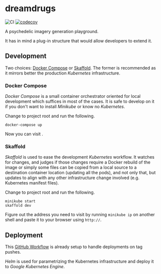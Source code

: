 # dreamdrugs

![CI](https://github.com/docwhite/dreamdrugs/workflows/CI/badge.svg)
[![codecov](https://codecov.io/gh/docwhite/dreamdrugs/branch/master/graph/badge.svg)](https://codecov.io/gh/docwhite/dreamdrugs)

A psychedelic imagery generation playground.

It has in mind a plug-in structure that would allow developers to extend it.

## Development

Two choices: [Docker Compose](https://docs.docker.com/compose/) or
[Skaffold](https://skaffold.dev). The former is recommended as it mirrors better the
production *Kubernetes* infrastructure.

### Docker Compose

*Docker Compose* is a small container orchestrator oriented for local development
which suffices in most of the cases. It is safe to develop on it if you don't want to
install *Minikube* or know no *Kubernetes*.

Change to project root and run the following.

```
docker-compose up
```

Now you can visit [](http://localhost).

### Skaffold

*Skaffold* is used to ease the development *Kubernetes* workflow. It watches for
changes, and judges if those changes require a Docker rebuild of the image or simply
some files can be copied from a local source to a destination container location
(updating all the pods), and not only that, but updates to align with any other
infrastructure change involved (e.g. Kubernetes manifest files).

Change to project root and run the following.

```
minikube start
skaffold dev
```

Figure out the address you need to visit by running `minikube ip` on another shell and
paste it to your browser using `http://`.

## Deployment

This [GitHub Workflow](.github/workflows/deploy.yaml) is already setup to handle
deployments on tag pushes.

*Helm* is used for parametrizing the Kubernetes infrastructure and deploy it to *Google
Kubernetes Engine*.
